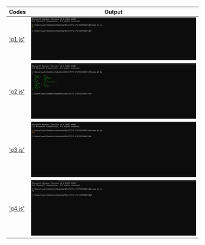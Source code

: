 | Codes | Output |
|-------|--------|
|['q1.js'](./codes/q1.js)|![q1.png](./Output/q1.png)|
|['q2.js'](./codes/q2.js)|![q2.png](./Output/q2.png)|
|['q3.js'](./codes/q3.js)|![q3.png](./Output/q3.png)|
|['q4.js'](./codes/q4.js)|![q4.png](./Output/q4.png)|

